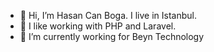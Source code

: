 - 👋 Hi, I’m Hasan Can Boga. I live in Istanbul.
- 👀 I like working with PHP and Laravel.
- 🌱 I’m currently working for Beyn Technology


<!---
hasancanboga/hasancanboga is a ✨ special ✨ repository because its `README.md` (this file) appears on your GitHub profile.
You can click the Preview link to take a look at your changes.
--->
